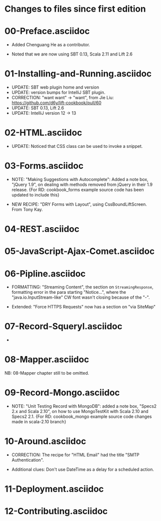 # Changes to files since first edition


# 00-Preface.asciidoc

* Added Chenguang He as a contributor.

* Noted that we are now using SBT 0.13, Scala 2.11 and Lift 2.6


# 01-Installing-and-Running.asciidoc

* UPDATE: SBT web plugin home and version
* UPDATE: version bumps for IntelliJ SBT plugin.
* CORRECTION: "want want" -> "want", from  Jie Liu: https://github.com/d6y/lift-cookbook/pull/60
* UPDATE: SBT 0.13, Lift 2.6
* UPDATE: IntelliJ version 12 -> 13

# 02-HTML.asciidoc

* UPDATE: Noticed that CSS class can be used to invoke a snippet.

# 03-Forms.asciidoc

* NOTE: "Making Suggestions with Autocomplete": Added a note box, "jQuery 1.9", on dealing with methods removed from jQuery in their 1.9 release. {For RD: cookbook_forms example source code has been updated to include this}

* NEW RECIPE: "DRY Forms with Layout", using CssBoundLiftScreen. From Tony Kay.


# 04-REST.asciidoc

# 05-JavaScript-Ajax-Comet.asciidoc

# 06-Pipline.asciidoc

* FORMATTING: "Streaming Content", the section on `StreamingResponse`, formatting error in the para 
starting "Notice...", where the "java.io.InputStream-like" CW font wasn't closing because of the "-".

* Extended: "Force HTTPS Requests" now has a section on "via SiteMap"

# 07-Record-Squeryl.asciidoc


* 

# 08-Mapper.asciidoc 

NB: 08-Mapper chapter still to be omitted.


# 09-Record-Mongo.asciidoc

* NOTE: "Unit Testing Record with MongoDB": added a note box, "Specs2 2.x and Scala 2.10", on how to use MongoTestKit with Scala 2.10 and Specs2 2.1. {For RD: cookbook_mongo example source code changes made in scala-2.10 branch}






# 10-Around.asciidoc

* CORRECTION: The recipe for "HTML Email" had the title "SMTP Authentication".

* Additional clues: Don't use DateTime as a delay for a scheduled action. 




# 11-Deployment.asciidoc


# 12-Contributing.asciidoc
